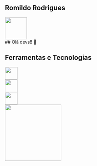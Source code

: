 ## Romildo Rodrigues
<div style="display: grid;    align-content: center;">
 <div style="float:right;"> <img src="https://img.icons8.com/clouds/512/linux-client.png" width="70" height="70"/></div>
</div>

<link rel="stylesheet" href="https://cdn.jsdelivr.net/gh/devicons/devicon@v2.15.1/devicon.min.css">
## Olá devs!! 👋 

<!--
**mt-romildo/mt-romildo** is a ✨ _special_ ✨ repository because its `README.md` (this file) appears on your GitHub profile.

Here are some ideas to get you started:

- 🔭 I’m currently working on ...
- 🌱 I’m currently learning ...
- 👯 I’m looking to collaborate on ...
- 🤔 I’m looking for help with ...
- 💬 Ask me about ...
- 📫 How to reach me: ...
- 😄 Pronouns: ...
- ⚡ Fun fact: ...
-->
## Ferramentas e Tecnologias

<div style="display: grid;    align-content: center;">
    <link rel="stylesheet" href="https://cdn.jsdelivr.net/gh/devicons/devicon@v2.15.1/devicon.min.css" width="40" height="40">
    <img src="https://img.icons8.com/color/512/linux--v1.png" width="40" height="40" />
    <img src="https://img.icons8.com/color/512/html-5--v1.png" width="40" height="40" />
    <img src="https://img.icons8.com/color/512/css3.png" width="40" height="40" />
 </div>




<div>
<a href="https://github.com/mt-romildo">
<i class="devicon-linux-plain"></i>
<img height="180em" src="https://github-readme-stats.vercel.app/api?username=mt-romildo&show_icons=true&theme=github_dark&include_all_commits=true&count_private=true"/>
</div>
